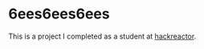 # 6ees6ees6ees
This is a project I completed as a student at [hackreactor](http://hackreactor.com). 
